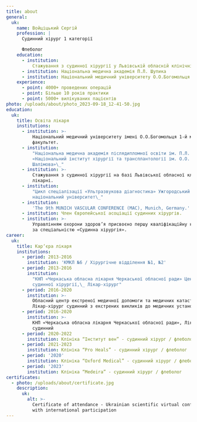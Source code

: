 ```yaml
---
title: about
general:
  uk:
    name: Войціцький Сергій
    profession: |
      Судинний хірург 1 категорії

      Флеболог
    education:
      - institution:
          Стажування з судинної хірургії у Львівській обласній клінічній лікарні
      - institution: Національна медична академія П.Л. Шупика
      - institution: Національний медичний університету О.О.Богомольця
    experience:
      - point: 4000+ проведених операцій
      - point: Більше 10 років практики
      - point: 5000+ вилікуваних пацієнтів
photo: /uploads/about/photo_2023-09-18_12-41-50.jpg
education:
  uk:
    title: Освіта лікаря
    institutions:
      - institution: >-
          Національний медичний університету імені О.О.Богомольця 1-й медичний
          факультет.
      - institution:
          "Національна медична академія післядипломної освіти ім. П.Л. Шупика
          «Національний інститут хірургії та трансплантології ім. О.О.
          Шалімова»\_"
      - institution: >-
          Стажування з судинної хірургії на базі Львівської обласної клінічної
          лікарні.
      - institution:
          "Цикл спеціалізації «Ультразвукова діагностика» Ужгородський
          національний університет\_"
      - institution:
          'The 9th MUNICH VASCULAR CONFERENCE (MAC), Munich, Germany.'
      - institution: Член Європейської асоціації судинних хірургів.
      - institution: >-
          Управлінням охорони здоров’я присвоєно першу кваліфікаційну категорію
          за спеціальністю «Судинна хірургія».
career:
  uk:
    title: Карʼєра лікаря
    institutions:
      - period: 2013-2016
        institution: 'КМКЛ №6 / Хірургічне відділення №1, №2'
      - period: 2013-2016
        institution:
          "КНП «Черкаська обласна лікарня Черкаської обласної ради» Центр
          судинної хірургії,\_ Лікар-хірург"
      - period: 2016-2020
        institution: >-
          Обласний центр екстреної медичної допомоги та медичних катастроф,
          Лікар-хірург судинний з екстрених викликів до медичних установ
      - period: 2016-2020
        institution: >-
          КНП «Черкаська обласна лікарня Черкаської обласної ради», Лікар-хірург
          судинний
      - period: 2020-2022
        institution: Клініка “Інститут вен” - судинний хірург / флеболог
      - period: 2021-2023
        institution: Клініка “Pro Heals” - судинний хірург / флеболог
      - period: '2020'
        institution: Клініка “Oxford Medical” - судинний хірург / флеболог
      - period: '2023'
        institution: Клініка “Medeira” - судинний хірург / флеболог
certificates:
  - photo: /uploads/about/certificate.jpg
    description:
      uk:
        alt: >-
          Certificate of attendance - Ukrainian scientific virtual conference
          with international participation
---
```

